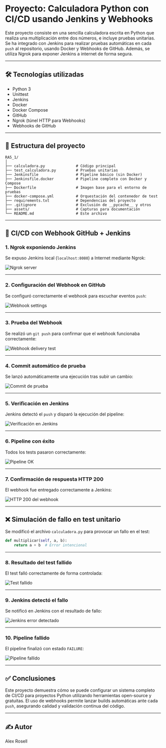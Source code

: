 # Proyecto: Calculadora Python con CI/CD usando Jenkins y Webhooks

Este proyecto consiste en una sencilla calculadora escrita en Python que realiza una multiplicación entre dos números, e incluye pruebas unitarias. Se ha integrado con Jenkins para realizar pruebas automáticas en cada `push` al repositorio, usando Docker y Webhooks de GitHub. Además, se utiliza Ngrok para exponer Jenkins a internet de forma segura.

---

## 🛠️ Tecnologías utilizadas

- Python 3
- Unittest
- Jenkins
- Docker
- Docker Compose
- GitHub
- Ngrok (túnel HTTP para Webhooks)
- Webhooks de GitHub

---

## 📁 Estructura del proyecto

```
RA5_1/
│
├── calculadora.py              # Código principal
├── test_calculadora.py         # Pruebas unitarias
├── Jenkinsfile                 # Pipeline básico (sin Docker)
├── Jenkinsfile.docker          # Pipeline completo con Docker y Compose
├── Dockerfile                  # Imagen base para el entorno de pruebas
├── docker-compose.yml          # Orquestación del contenedor de test
├── requirements.txt            # Dependencias del proyecto
├── .gitignore                  # Exclusión de __pycache__ y otros
├── assets/                     # Capturas para documentación
└── README.md                   # Este archivo
```

---

## 🚀 CI/CD con Webhook GitHub + Jenkins

### 1. Ngrok exponiendo Jenkins

Se expuso Jenkins local (`localhost:8080`) a Internet mediante Ngrok:

![Ngrok server](assets/ngork_server.png)

---

### 2. Configuración del Webhook en GitHub

Se configuró correctamente el webhook para escuchar eventos `push`:

![Webhook settings](assets/webhook_confing.png)

---

### 3. Prueba del Webhook

Se realizó un `git push` para confirmar que el webhook funcionaba correctamente:

![Webhook delivery test](assets/webhook_test.png)

---

### 4. Commit automático de prueba

Se lanzó automáticamente una ejecución tras subir un cambio:

![Commit de prueba](assets/commit_test_automatic_webhook.png)

---

### 5. Verificación en Jenkins

Jenkins detectó el `push` y disparó la ejecución del pipeline:

![Verificación en Jenkins](assets/jenkins_verify_automatic_webhook.png)

---

### 6. Pipeline con éxito

Todos los tests pasaron correctamente:

![Pipeline OK](assets/jenkins_successfully_webhook.png)

---

### 7. Confirmación de respuesta HTTP 200

El webhook fue entregado correctamente a Jenkins:

![HTTP 200 del webhook](assets/webhook_200.png)

---

## ❌ Simulación de fallo en test unitario

Se modificó el archivo `calculadora.py` para provocar un fallo en el test:

```python
def multiplicar(self, a, b):
    return a + b  # Error intencional
```

---

### 8. Resultado del test fallido

El test falló correctamente de forma controlada:

![Test fallido](assets/test_fail_webhook.png)

---

### 9. Jenkins detectó el fallo

Se notificó en Jenkins con el resultado de fallo:

![Jenkins error detectado](assets/jenkins_verify_automatic_webhook_fail.png)

---

### 10. Pipeline fallido

El pipeline finalizó con estado `FAILURE`:

![Pipeline fallido](assets/jenkins_fail_webhook.png)

---

## ✅ Conclusiones

Este proyecto demuestra cómo se puede configurar un sistema completo de CI/CD para proyectos Python utilizando herramientas open-source y gratuitas. El uso de webhooks permite lanzar builds automáticas ante cada `push`, asegurando calidad y validación continua del código.

---

## ✍️ Autor

Alex Rosell
